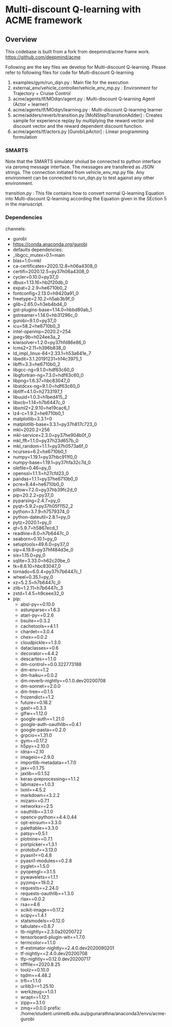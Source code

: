 # Multi-discount Q-learning with ACME framework

## Overview

This codebase is built from a fork from deepmind/acme frame work. https://github.com/deepmind/acme

Following are the key files we develop for Multi-discount Q-learning. Please refer to following files for code for Multi-discount Q-learning

1. examples/gym/run_dqn.py : Main file for the execution 
2. external_env/vehicle_controller/vehicle_env_mp.py : Environment for Trajectory + Cruise Control
3. acme/agents/tf/MOdqn/agent.py : Multi-discount Q-learning Agent (Actor + learner)
4. acme/agents/tf/MOdqn/learning.py : Multi-discount Q-learning learner
5. acme/adders/reverb/transition.py [MoNStepTransitionAdder] : Creates sample for experience replay by multiplying the reward vector and discount vector and the reward dependent discount function. 
6. acme/agents/tf/actors.py [GurobiLpActor] : Linear programming formulation

### SMARTS

Note that the SMARTS simulator sholud be connected to python interface via zeromq message interface. The messages are transfered as JSON strings. The connection initiated from vehicle_env_mp.py file. 
Any environment can be connected to run_dqn.py to test against any other environment. 

transition.py : This file contains how to convert normal Q-learning Equation into Multi-discount Q-learning according the Equation given in the SEction 5 in the manuscript.

### Dependencies

channels:
  - gurobi
  - https://conda.anaconda.org/gurobi
  - defaults
dependencies:
  - _libgcc_mutex=0.1=main
  - blas=1.0=mkl
  - ca-certificates=2020.12.8=h06a4308_0
  - certifi=2020.12.5=py37h06a4308_0
  - cycler=0.10.0=py37_0
  - dbus=1.13.16=hb2f20db_0
  - expat=2.2.9=he6710b0_2
  - fontconfig=2.13.0=h9420a91_0
  - freetype=2.10.2=h5ab3b9f_0
  - glib=2.65.0=h3eb4bd4_0
  - gst-plugins-base=1.14.0=hbbd80ab_1
  - gstreamer=1.14.0=hb31296c_0
  - gurobi=9.1.0=py37_0
  - icu=58.2=he6710b0_3
  - intel-openmp=2020.2=254
  - jpeg=9b=h024ee3a_2
  - kiwisolver=1.2.0=py37hfd86e86_0
  - lcms2=2.11=h396b838_0
  - ld_impl_linux-64=2.33.1=h53a641e_7
  - libedit=3.1.20191231=h14c3975_1
  - libffi=3.3=he6710b0_2
  - libgcc-ng=9.1.0=hdf63c60_0
  - libgfortran-ng=7.3.0=hdf63c60_0
  - libpng=1.6.37=hbc83047_0
  - libstdcxx-ng=9.1.0=hdf63c60_0
  - libtiff=4.1.0=h2733197_1
  - libuuid=1.0.3=h1bed415_2
  - libxcb=1.14=h7b6447c_0
  - libxml2=2.9.10=he19cac6_1
  - lz4-c=1.9.2=he6710b0_1
  - matplotlib=3.3.1=0
  - matplotlib-base=3.3.1=py37h817c723_0
  - mkl=2020.2=256
  - mkl-service=2.3.0=py37he904b0f_0
  - mkl_fft=1.1.0=py37h23d657b_0
  - mkl_random=1.1.1=py37h0573a6f_0
  - ncurses=6.2=he6710b0_1
  - numpy=1.19.1=py37hbc911f0_0
  - numpy-base=1.19.1=py37hfa32c7d_0
  - olefile=0.46=py_0
  - openssl=1.1.1i=h27cfd23_0
  - pandas=1.1.1=py37he6710b0_0
  - pcre=8.44=he6710b0_0
  - pillow=7.2.0=py37hb39fc2d_0
  - pip=20.2.2=py37_0
  - pyparsing=2.4.7=py_0
  - pyqt=5.9.2=py37h05f1152_2
  - python=3.7.9=h7579374_0
  - python-dateutil=2.8.1=py_0
  - pytz=2020.1=py_0
  - qt=5.9.7=h5867ecd_1
  - readline=8.0=h7b6447c_0
  - seaborn=0.10.1=py_0
  - setuptools=49.6.0=py37_0
  - sip=4.19.8=py37hf484d3e_0
  - six=1.15.0=py_0
  - sqlite=3.33.0=h62c20be_0
  - tk=8.6.10=hbc83047_0
  - tornado=6.0.4=py37h7b6447c_1
  - wheel=0.35.1=py_0
  - xz=5.2.5=h7b6447c_0
  - zlib=1.2.11=h7b6447c_3
  - zstd=1.4.5=h9ceee32_0
  - pip:
    - absl-py==0.10.0
    - astunparse==1.6.3
    - atari-py==0.2.6
    - bsuite==0.3.2
    - cachetools==4.1.1
    - chardet==3.0.4
    - chex==0.0.2
    - cloudpickle==1.3.0
    - dataclasses==0.6
    - decorator==4.4.2
    - descartes==1.1.0
    - dm-control==0.0.322773188
    - dm-env==1.2
    - dm-haiku==0.0.2
    - dm-reverb-nightly==0.1.0.dev20200708
    - dm-sonnet==2.0.0
    - dm-tree==0.1.5
    - frozendict==1.2
    - future==0.18.2
    - gast==0.3.3
    - glfw==1.12.0
    - google-auth==1.21.0
    - google-auth-oauthlib==0.4.1
    - google-pasta==0.2.0
    - grpcio==1.31.0
    - gym==0.17.2
    - h5py==2.10.0
    - idna==2.10
    - imageio==2.9.0
    - importlib-metadata==1.7.0
    - jax==0.1.75
    - jaxlib==0.1.52
    - keras-preprocessing==1.1.2
    - labmaze==1.0.3
    - lxml==4.5.2
    - markdown==3.2.2
    - mizani==0.7.1
    - networkx==2.5
    - oauthlib==3.1.0
    - opencv-python==4.4.0.44
    - opt-einsum==3.3.0
    - palettable==3.3.0
    - patsy==0.5.1
    - plotnine==0.7.1
    - portpicker==1.3.1
    - protobuf==3.13.0
    - pyasn1==0.4.8
    - pyasn1-modules==0.2.8
    - pyglet==1.5.0
    - pyopengl==3.1.5
    - pywavelets==1.1.1
    - pyzmq==19.0.2
    - requests==2.24.0
    - requests-oauthlib==1.3.0
    - rlax==0.0.2
    - rsa==4.6
    - scikit-image==0.17.2
    - scipy==1.4.1
    - statsmodels==0.12.0
    - tabulate==0.8.7
    - tb-nightly==2.3.0a20200722
    - tensorboard-plugin-wit==1.7.0
    - termcolor==1.1.0
    - tf-estimator-nightly==2.4.0.dev2020090201
    - tf-nightly==2.4.0.dev20200708
    - tfp-nightly==0.12.0.dev20200717
    - tifffile==2020.8.25
    - toolz==0.10.0
    - tqdm==4.48.2
    - trfl==1.1.0
    - urllib3==1.25.10
    - werkzeug==1.0.1
    - wrapt==1.12.1
    - zipp==3.1.0
    - zmq==0.0.0
prefix: /home/student.unimelb.edu.au/pgunarathna/anaconda3/envs/acme-gurobi

